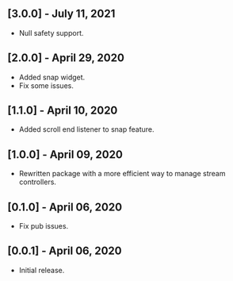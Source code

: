 ## [3.0.0] - July 11, 2021
* Null safety support.

## [2.0.0] - April 29, 2020
* Added snap widget.
* Fix some issues.

## [1.1.0] - April 10, 2020
* Added scroll end listener to snap feature.

## [1.0.0] - April 09, 2020
* Rewritten package with a more efficient way to manage stream controllers.

## [0.1.0] - April 06, 2020
* Fix pub issues.

## [0.0.1] - April 06, 2020
* Initial release.